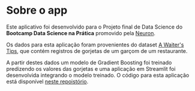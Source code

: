 # Sobre o app

Este aplicativo foi desenvolvido para o Projeto final de Data Science do **Bootcamp Data Science na Prática** promovido pela [Neuron](https://www.linkedin.com/company/neuron-usp/).

Os dados para esta aplicação foram provenientes do dataset [A Waiter's Tips](https://www.kaggle.com/jsphyg/tipping), que contém registros de gorjetas de um garçom de um restaurante.

A partir destes dados um modelo de Gradient Boosting foi treinado predizendo os valores das gorjetas e uma aplicação em Streamlit foi desenvolvida integrando o modelo treinado. O código para esta aplicação está disponível [neste repoistório](https://github.com/nagahamaVH/tips-prediction).
